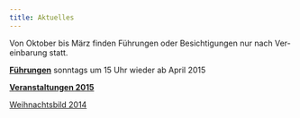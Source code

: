 ```yaml
---
title: Aktuelles
---
```


Von Oktober bis März finden Führungen oder Besichtigungen nur nach Ver-einbarung statt.

[**Führungen**](/fuehrungen/) sonntags um 15 Uhr wieder ab April 2015

[**Veranstaltungen 2015**](/veranstaltungen/2015/)
    

[Weihnachtsbild 2014](/bildgedanken/weihnachten-2014/)